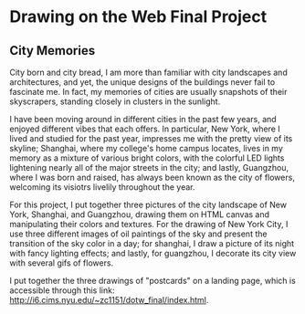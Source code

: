 # Drawing on the Web Final Project
## City Memories

City born and city bread, I am more than familiar with city landscapes and architectures, and yet, the unique designs of the buildings never fail to fascinate me. In fact, my memories of cities are usually snapshots of their skyscrapers, standing closely in clusters in the sunlight.

I have been moving around in different cities in the past few years, and enjoyed different vibes that each offers. In particular, New York, where I lived and studied for the past year, impresses me with the pretty view of its skyline; Shanghai, where my college's home campus locates, lives in my memory as a mixture of various bright colors, with the colorful LED lights lightening nearly all of the major streets in the city; and lastly, Guangzhou, where I was born and raised, has always been known as the city of flowers, welcoming its visiotrs livelily throughout the year.

For this project, I put together three pictures of the city landscape of New York, Shanghai, and Guangzhou, drawing them on HTML canvas and manipulating their colors and textures. For the drawing of New York City, I use three different images of oil paintings of the sky and present the transition of the sky color in a day; for shanghai, I draw a picture of its night with fancy lighting effects; and lastly, for guangzhou, I decorate its city view with several gifs of flowers. 

I put together the three drawings of "postcards" on a landing page, which is accessible through this link: http://i6.cims.nyu.edu/~zc1151/dotw_final/index.html.
